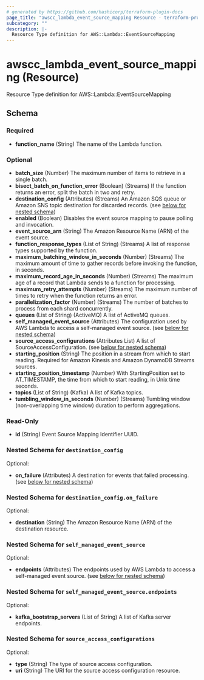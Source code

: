 ```yaml
---
# generated by https://github.com/hashicorp/terraform-plugin-docs
page_title: "awscc_lambda_event_source_mapping Resource - terraform-provider-awscc"
subcategory: ""
description: |-
  Resource Type definition for AWS::Lambda::EventSourceMapping
---
```


# awscc_lambda_event_source_mapping (Resource)

Resource Type definition for AWS::Lambda::EventSourceMapping



<!-- schema generated by tfplugindocs -->
## Schema

### Required

- **function_name** (String) The name of the Lambda function.

### Optional

- **batch_size** (Number) The maximum number of items to retrieve in a single batch.
- **bisect_batch_on_function_error** (Boolean) (Streams) If the function returns an error, split the batch in two and retry.
- **destination_config** (Attributes) (Streams) An Amazon SQS queue or Amazon SNS topic destination for discarded records. (see [below for nested schema](#nestedatt--destination_config))
- **enabled** (Boolean) Disables the event source mapping to pause polling and invocation.
- **event_source_arn** (String) The Amazon Resource Name (ARN) of the event source.
- **function_response_types** (List of String) (Streams) A list of response types supported by the function.
- **maximum_batching_window_in_seconds** (Number) (Streams) The maximum amount of time to gather records before invoking the function, in seconds.
- **maximum_record_age_in_seconds** (Number) (Streams) The maximum age of a record that Lambda sends to a function for processing.
- **maximum_retry_attempts** (Number) (Streams) The maximum number of times to retry when the function returns an error.
- **parallelization_factor** (Number) (Streams) The number of batches to process from each shard concurrently.
- **queues** (List of String) (ActiveMQ) A list of ActiveMQ queues.
- **self_managed_event_source** (Attributes) The configuration used by AWS Lambda to access a self-managed event source. (see [below for nested schema](#nestedatt--self_managed_event_source))
- **source_access_configurations** (Attributes List) A list of SourceAccessConfiguration. (see [below for nested schema](#nestedatt--source_access_configurations))
- **starting_position** (String) The position in a stream from which to start reading. Required for Amazon Kinesis and Amazon DynamoDB Streams sources.
- **starting_position_timestamp** (Number) With StartingPosition set to AT_TIMESTAMP, the time from which to start reading, in Unix time seconds.
- **topics** (List of String) (Kafka) A list of Kafka topics.
- **tumbling_window_in_seconds** (Number) (Streams) Tumbling window (non-overlapping time window) duration to perform aggregations.

### Read-Only

- **id** (String) Event Source Mapping Identifier UUID.

<a id="nestedatt--destination_config"></a>
### Nested Schema for `destination_config`

Optional:

- **on_failure** (Attributes) A destination for events that failed processing. (see [below for nested schema](#nestedatt--destination_config--on_failure))

<a id="nestedatt--destination_config--on_failure"></a>
### Nested Schema for `destination_config.on_failure`

Optional:

- **destination** (String) The Amazon Resource Name (ARN) of the destination resource.



<a id="nestedatt--self_managed_event_source"></a>
### Nested Schema for `self_managed_event_source`

Optional:

- **endpoints** (Attributes) The endpoints used by AWS Lambda to access a self-managed event source. (see [below for nested schema](#nestedatt--self_managed_event_source--endpoints))

<a id="nestedatt--self_managed_event_source--endpoints"></a>
### Nested Schema for `self_managed_event_source.endpoints`

Optional:

- **kafka_bootstrap_servers** (List of String) A list of Kafka server endpoints.



<a id="nestedatt--source_access_configurations"></a>
### Nested Schema for `source_access_configurations`

Optional:

- **type** (String) The type of source access configuration.
- **uri** (String) The URI for the source access configuration resource.


